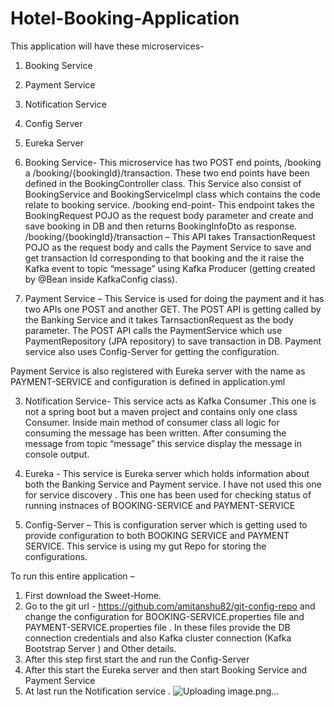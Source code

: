 # Hotel-Booking-Application

This application will have these microservices-
1.	Booking Service
2.	Payment Service
3.	Notification Service
4.	Config Server 
5.	Eureka Server

1. Booking Service- This microservice has two POST end points, /booking a /booking/{bookingId}/transaction. These two end points have been defined in the BookingController class. This Service also consist of BookingService and BookingServiceImpl class which contains the code relate to booking service. 
/booking end-point- This endpoint takes the BookingRequest POJO as the request body parameter and create and save booking in DB and then returns BookingInfoDto as response.
/booking/{bookingId}/transaction – This API takes TransactionRequest POJO as the request body and calls the Payment Service to save and get transaction Id corresponding to that booking and the it raise the Kafka event to topic “message” using Kafka Producer (getting created by @Bean inside KafkaConfig class).

2.  Payment Service – This Service is used for doing the payment and it has two APIs one POST and another GET. The POST API is getting called by the Banking Service and it takes TarnsactionRequest as the body parameter. The POST API calls the PaymentService which use PaymentRepository (JPA repository) to save transaction in DB.
Payment service also uses Config-Server for getting the configuration.

Payment Service is also registered with Eureka server with the name as PAYMENT-SERVICE and configuration is defined in application.yml 

3. Notification Service- This service acts as Kafka Consumer .This one is not a spring boot but a maven project and contains only one class Consumer. Inside main method of consumer class all logic for consuming the message has been written. After consuming the message from topic “message” this service display the message in console output.

4. Eureka - This service is Eureka server which holds information about both the Banking Service and Payment service. I have not used this one for service discovery . This one has been used for checking status of running instnaces of BOOKING-SERVICE and PAYMENT-SERVICE 

5. Config-Server – This is configuration server which is getting used to provide configuration to both BOOKING SERVICE and PAYMENT SERVICE. This service is using my gut Repo for storing the configurations.



To run this entire application – 
1. First download the Sweet-Home. 
2. Go to the git url - https://github.com/amitanshu82/git-config-repo and change the configuration for BOOKING-SERVICE.properties file and PAYMENT-SERVICE.properties file . In these files provide the DB connection credentials and also Kafka cluster connection (Kafka Bootstrap Server ) and Other details.
3. After this step first start the and run the Config-Server
4. After this start the Eureka server and then start Booking Service and Payment Service
5. At last run the Notification service .
![Uploading image.png…]()
